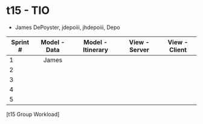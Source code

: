 # t15 - TIO

* James DePoyster, jdepoiii, jhdepoiii, Depo

Sprint #      | Model - Data | Model - Itinerary | View - Server | View - Client |
 ------------ | :---------:  | :---------------: | :-----------: | :-----------: |
1             |    James     |                   |               |               |
2             |              |                   |               |               |
3             |              |                   |               |               |
4             |              |                   |               |               |
5             |              |                   |               |               |
[t15 Group Workload]